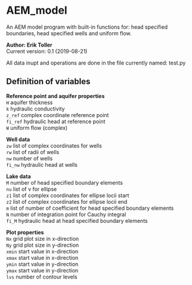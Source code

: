 # AEM_model
An AEM model program with built-in functions for: head specified boundaries, head specified wells and uniform flow.

**Author: Erik Toller**  
Current version: 0.1 (2019-08-21)

All data inupt and operations are done in the file currently named: test.py

## Definition of variables
**Reference point and aquifer properties**  
`H` aquifer thickness  
`k` hydraulic conductivity  
`z_ref` complex coordinate reference point  
`fi_ref` hydraulic head at reference point  
`W` uniform flow (complex)  

**Well data**  
`zw` list of complex coordinates for wells  
`rw` list of radii of wells  
`nw` number of wells  
`fi_nw` hydraulic head at wells  

**Lake data**  
`M` number of head specified boundary elements  
`nu` list of &nu; for ellipse  
`z1` list of complex coordinates for ellipse locii start  
`z2` list of complex coordinates for ellipse locii end  
`m` list of number of coefficient for head specified boundary elements  
`N` number of integration point for Cauchy integral  
`fi_M` hydraulic head at head specified boundary elements  

**Plot properties**  
`Nx` grid plot size in x-direction  
`Ny` grid plot size in y-direction  
`xmin` start value in x-direction  
`xmax` start value in x-direction  
`ymin` start value in y-direction  
`ymax` start value in y-direction  
`lvs` number of contour levels  
